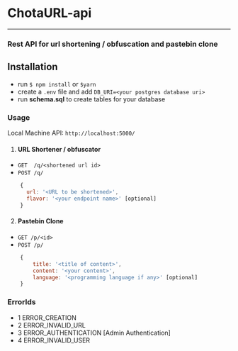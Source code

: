 # ChotaURL-api
***
### Rest API for url shortening / obfuscation and pastebin clone

## Installation

* run `$ npm install` or `$yarn`
* create a `.env` file and add
    `DB_URI=<your postgres database uri>`
* run **schema.sql** to create tables for your database

### Usage
Local Machine API: `http://localhost:5000/`

1.  #### URL Shortener / obfuscator 

* `GET  /q/<shortened url id>`
* `POST /q/`
```js
    {
      url: '<URL to be shortened>',
      flavor: '<your endpoint name>' [optional]
    }
```

2. #### Pastebin Clone
* `GET /p/<id>`
* `POST /p/`

```js
    {
        title: '<title of content>',
        content: '<your content>',
        language: '<programming language if any>' [optional]
    }
```


### ErrorIds
* 1 ERROR_CREATION
* 2 ERROR_INVALID_URL
* 3 ERROR_AUTHENTICATION [Admin Authentication]
* 4 ERROR_INVALID_USER
